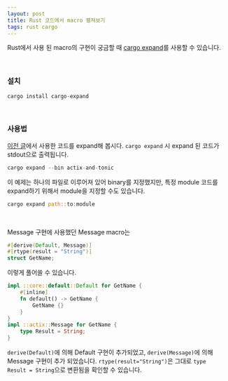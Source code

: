 ```yaml
---
layout: post
title: Rust 코드에서 macro 펼쳐보기
tags: rust cargo
---
```


Rust에서 사용 된 macro의 구현이 궁금할 때 [cargo expand](https://github.com/dtolnay/cargo-expand)를 사용할 수 있습니다.

 
 

### 설치
```rust
cargo install cargo-expand
```

 
 

### 사용법
[이전 글](https://huijeong-kim.github.io/2022/08/14/run-grpc-server-in-actix/)에서 사용한 코드를 expand해 봅시다. `cargo expand` 시 expand 된 코드가 stdout으로 출력됩니다.
```rust
cargo expand --bin actix-and-tonic
```

이 예제는 하나의 파일로 이루어져 있어 binary를 지정했지만, 특정 module 코드를 expand하기 위해서 module을 지정할 수도 있습니다.
```rust
cargo expand path::to:module
```

 

Message 구현에 사용했던 Message macro는
```rust
#[derive(Default, Message)]
#[rtype(result = "String")]
struct GetName;
```

이렇게 풀어쓸 수 있습니다.  
```rust
impl ::core::default::Default for GetName {
    #[inline]
    fn default() -> GetName {
        GetName {}
    }
}
impl ::actix::Message for GetName {
    type Result = String;
}
```
`derive(Default)`에 의해 Default 구현이 추가되었고, `derive(Message)`에 의해 Message 구현이 추가 되었습니다. `rtype(result="String")`은 그대로 `type Result = String`으로 변환됨을 확인할 수 있습니다.

 
 
 